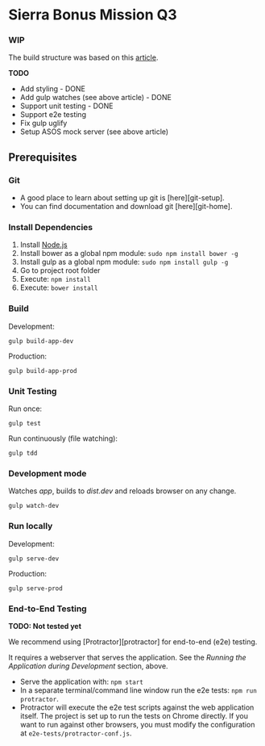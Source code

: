 # Sierra Bonus Mission Q3

### WIP

The build structure was based on this [article](http://paislee.io/a-healthy-gulp-setup-for-angularjs-projects/).

**TODO**

- Add styling - DONE
- Add gulp watches (see above article) - DONE
- Support unit testing - DONE
- Support e2e testing
- Fix gulp uglify
- Setup ASOS mock server (see above article) 


## Prerequisites

### Git

- A good place to learn about setting up git is [here][git-setup].
- You can find documentation and download git [here][git-home].


### Install Dependencies

1. Install [Node.js](https://nodejs.org/en/)
2. Install bower as a global npm module: `sudo npm install bower -g`
3. Install gulp as a global npm module: `sudo npm install gulp -g`
4. Go to project root folder
5. Execute: `npm install`
6. Execute: `bower install`

### Build

Development:
```
gulp build-app-dev
```

Production:
```
gulp build-app-prod
```

### Unit Testing

Run once:
```
gulp test
```

Run continuously (file watching):
```
gulp tdd
```

### Development mode

Watches *app*, builds to *dist.dev* and reloads browser on any change. 

```
gulp watch-dev
```

### Run locally

Development:
```
gulp serve-dev
```

Production:
```
gulp serve-prod
```

### End-to-End Testing
**TODO: Not tested yet**

We recommend using [Protractor][protractor] for end-to-end (e2e) testing.

It requires a webserver that serves the application. See the
_Running the Application during Development_ section, above.

- Serve the application with: `npm start`
- In a separate terminal/command line window run the e2e tests: `npm run protractor`.
- Protractor will execute the e2e test scripts against the web application itself. The project is
  set up to run the tests on Chrome directly. If you want to run against other browsers, you must 
  modify the configuration at `e2e-tests/protractor-conf.js`.
